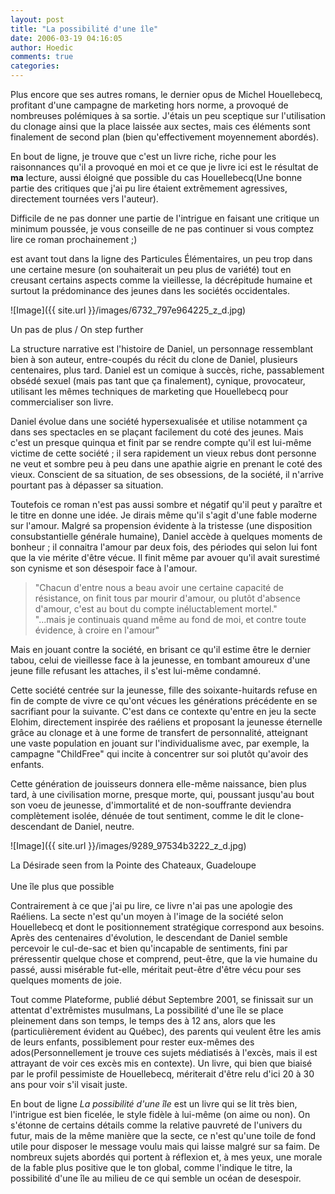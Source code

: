```yaml
---
layout: post
title: "La possibilité d'une île"
date: 2006-03-19 04:16:05
author: Hoedic
comments: true
categories: 
---
```



Plus encore que ses autres romans, le dernier opus de Michel Houellebecq, profitant d'une campagne de marketing hors norme, a provoqué de nombreuses polémiques à sa sortie. J'étais un peu sceptique sur l'utilisation du clonage ainsi que la place laissée aux sectes, mais ces éléments sont finalement de second plan (bien qu'effectivement moyennement abordés). 

En bout de ligne, je trouve que c'est un livre riche, riche pour les raisonnances qu'il a provoqué en moi et ce que je livre ici est le résultat de **ma** lecture, aussi éloigné que possible du cas Houellebecq(Une bonne partie des critiques que j'ai pu lire étaient extrêmement agressives, directement tournées vers l'auteur).

Difficile de ne pas donner une partie de l'intrigue en faisant une critique un minimum poussée, je vous conseille de ne pas continuer si vous comptez lire ce roman prochainement ;)

 est avant tout dans la ligne des Particules Élémentaires, un peu trop dans une certaine mesure (on souhaiterait un peu plus de variété) tout en creusant certains aspects comme la vieillesse, la décrépitude humaine et surtout la prédominance des jeunes dans les sociétés occidentales.

![Image]({{ site.url }}/images/6732_797e964225_z_d.jpg)
<div class="photoattrib">Un pas de plus / On step further</div>


La structure narrative est l'histoire de Daniel, un personnage ressemblant bien à son auteur, entre-coupés du récit du clone de Daniel, plusieurs centenaires, plus tard. Daniel est un comique à succès, riche, passablement obsédé sexuel (mais pas tant que ça finalement), cynique, provocateur, utilisant les mêmes techniques de marketing que Houellebecq pour commercialiser son livre. 

Daniel évolue dans une société hypersexualisée et utilise notamment ça dans ses spectacles en se plaçant facilement du coté des jeunes. Mais c'est un presque quinqua et finit par se rendre compte qu'il est lui-même victime de cette société ; il sera rapidement un vieux rebus dont personne ne veut et sombre peu à peu dans une apathie aigrie en prenant le coté des vieux. Conscient de sa situation, de ses obsessions, de la société, il n'arrive pourtant pas à dépasser sa situation.

Toutefois ce roman n'est pas aussi sombre et négatif qu'il peut y paraître et le titre en donne une idée. Je dirais même qu'il s'agit d'une fable moderne sur l'amour. Malgré sa propension évidente à la tristesse (une disposition consubstantielle générale humaine), Daniel accède à quelques moments de bonheur ; il connaitra l'amour par deux fois, des périodes qui selon lui font que la vie mérite d'être vécue. Il finit même par avouer qu'il avait surestimé son cynisme et son désespoir face à l'amour.

<blockquote class="citation">"Chacun d'entre nous a beau avoir une certaine capacité de résistance, on finit tous par mourir d'amour, ou plutôt d'absence d'amour, c'est au bout du compte inéluctablement mortel."<br/>
"...mais je continuais quand même au fond de moi, et contre toute évidence, à croire en l'amour"</blockquote>

Mais en jouant contre la société, en brisant ce qu'il estime être le dernier tabou, celui de vieillesse face à la jeunesse, en tombant amoureux d'une jeune fille refusant les attaches, il s'est lui-même condamné.

Cette société centrée sur la jeunesse, fille des soixante-huitards refuse en fin de compte de vivre ce qu'ont vécues les générations précédente en se sacrifiant pour la suivante. C'est dans ce contexte qu'entre en jeu la secte Elohim, directement inspirée des raéliens et proposant la jeunesse éternelle grâce au clonage et à une forme de transfert de personnalité, atteignant une vaste population en jouant sur l'individualisme avec, par exemple, la campagne "ChildFree" qui incite à concentrer sur soi plutôt qu'avoir des enfants.

Cette génération de jouisseurs donnera elle-même naissance, bien plus tard, à une civilisation morne, presque morte, qui, poussant jusqu'au bout son voeu de jeunesse, d'immortalité et de non-souffrante deviendra complètement isolée, dénuée de tout sentiment, comme le dit le clone-descendant de Daniel, neutre.

![Image]({{ site.url }}/images/9289_97534b3222_z_d.jpg)
<div class="photoattrib">La Désirade seen from la Pointe des Chateaux, Guadeloupe</div>
<br/>Une île plus que possible

Contrairement à ce que j'ai pu lire, ce livre n'ai pas une apologie des Raéliens. La secte n'est qu'un moyen à l'image de la société selon Houellebecq et dont le positionnement stratégique correspond aux besoins. Après des centenaires d'évolution, le descendant de Daniel semble percevoir le cul-de-sac et bien qu'incapable de sentiments, fini par préressentir quelque chose et comprend, peut-être, que la vie humaine du passé, aussi misérable fut-elle, méritait peut-être d'être vécu pour ses quelques moments de joie.

Tout comme Plateforme, publié début Septembre 2001, se finissait sur un attentat d'extrêmistes musulmans, La possibilité d'une île se place pleinement dans son temps, le temps des  à 12 ans, alors que les  (particulièrement évident au Québec), des parents qui veulent être les amis de leurs enfants, possiblement pour rester eux-mêmes des ados(Personnellement je trouve ces sujets médiatisés à l'excès, mais il est attrayant de voir ces excès mis en contexte). Un livre, qui bien que biaisé par le profil pessimiste de Houellebecq, mériterait d'être relu d'ici 20 à 30 ans pour voir s'il visait juste.

En bout de ligne *La possibilité d'une île* est un livre qui se lit très bien, l'intrigue est bien ficelée, le style fidèle à lui-même (on aime ou non). On s'étonne de certains détails comme la relative pauvreté de l'univers du futur, mais de la même manière que la secte, ce n'est qu'une toile de fond utile pour disposer le message voulu mais qui laisse malgré sur sa faim. De nombreux sujets abordés qui portent à réflexion et, à mes yeux, une morale de la fable plus positive que le ton global, comme l'indique le titre, la possibilité d'une île au milieu de ce qui semble un océan de desespoir.